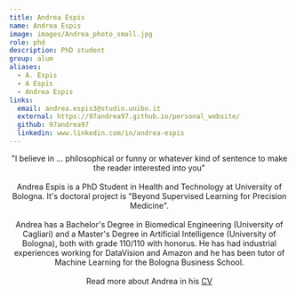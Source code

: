 ```yaml
---
title: Andrea Espis
name: Andrea Espis
image: images/Andrea_photo_small.jpg
role: phd
description: PhD student
group: alum
aliases:
  - A. Espis
  - A Espis
  - Andrea Espis 
links:
  email: andrea.espis3@studio.unibo.it
  external: https://97andrea97.github.io/personal_website/
  github: 97andrea97
  linkedin: www.linkedin.com/in/andrea-espis
---
```


<center>"I believe in ... philosophical or funny or whatever kind of sentence to make the reader interested into you"</center><br>

<center>Andrea Espis is a PhD Student in Health and Technology at University of Bologna. It's doctoral project is "Beyond Supervised Learning for Precision Medicine".</center><br>
  
<center>Andrea has a Bachelor's Degree in Biomedical Engineering (University of Cagliari) 
and a Master's Degree in Artificial Intelligence (University of Bologna), both with grade 110/110 with honorus. He has had industrial experiences working for DataVision and Amazon and he has been tutor of Machine Learning for 
the Bologna Business School.</center><br>

<center>Read more about Andrea in his <a href="https://drive.google.com/file/d/1zUWOZWNLkQ_Fam2haIbTG0V-4pII3i__/view">CV</a></center>
